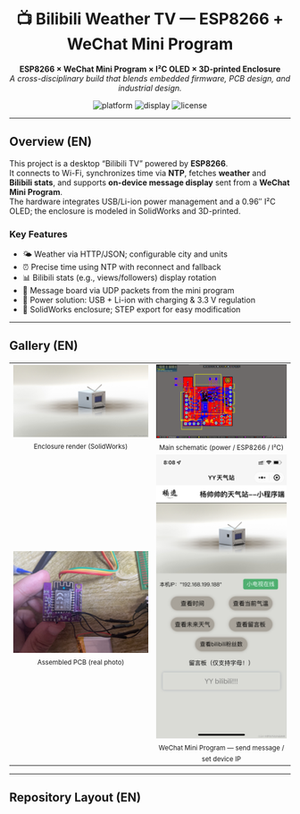﻿<h1 align="center">📺 Bilibili Weather TV — ESP8266 + WeChat Mini Program</h1>
<p align="center">
  <b>ESP8266 × WeChat Mini Program × I²C OLED × 3D-printed Enclosure</b><br>
  <i>A cross-disciplinary build that blends embedded firmware, PCB design, and industrial design.</i>
</p>

<p align="center">
  <img alt="platform" src="https://img.shields.io/badge/platform-ESP8266-blue">
  <img alt="display"  src="https://img.shields.io/badge/display-OLED%200.96%22-purple">
  <img alt="license"  src="https://img.shields.io/badge/license-MIT-informational">
</p>

---

## Overview (EN)

This project is a desktop “Bilibili TV” powered by **ESP8266**.  
It connects to Wi-Fi, synchronizes time via **NTP**, fetches **weather** and **Bilibili stats**, and supports **on-device message display** sent from a **WeChat Mini Program**.  
The hardware integrates USB/Li-ion power management and a 0.96″ I²C OLED; the enclosure is modeled in SolidWorks and 3D-printed.

### Key Features
- 🌤️ Weather via HTTP/JSON; configurable city and units  
- ⏰ Precise time using NTP with reconnect and fallback  
- 📊 Bilibili stats (e.g., views/followers) display rotation  
- 💬 Message board via UDP packets from the mini program  
- 🔋 Power solution: USB + Li-ion with charging & 3.3 V regulation  
- 🧱 SolidWorks enclosure; STEP export for easy modification

---

## Gallery (EN)

<div align="center">
  <table>
    <tr>
      <td align="center">
        <img src="assets/render.png" alt="Enclosure render" width="430"><br>
        <sub>Enclosure render (SolidWorks)</sub>
      </td>
      <td align="center">
        <img src="assets/schematic.png" alt="PCB schematic" width="430"><br>
        <sub>Main schematic (power / ESP8266 / I²C)</sub>
      </td>
    </tr>
    <tr>
      <td align="center">
        <img src="assets/pcb_real.jpg" alt="PCB real photo" width="430"><br>
        <sub>Assembled PCB (real photo)</sub>
      </td>
      <td align="center">
        <img src="assets/miniapp_ui.png" alt="WeChat mini program UI" width="430"><br>
        <sub>WeChat Mini Program — send message / set device IP</sub>
      </td>
    </tr>
  </table>
</div>

---

## Repository Layout (EN)
